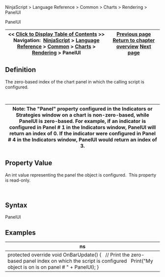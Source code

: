 ﻿


NinjaScript \> Language Reference \> Common \> Charts \> Rendering \> PanelUI






















PanelUI







| \<\< [Click to Display Table of Contents](panelui.md) \>\> **Navigation:**     [NinjaScript](ninjascript.md) \> [Language Reference](language_reference_wip.md) \> [Common](common.md) \> [Charts](chart.md) \> [Rendering](rendering.md) \> PanelUI | [Previous page](onrendertargetchanged.md) [Return to chapter overview](rendering.md) [Next page](rendertarget.md) |
| --- | --- |











## Definition


The zero\-based index of the chart panel in which the calling script is configured. 


 




| Note: The "Panel" property configured in the Indicators or Strategies window on a chart is non\-zero\-based, while PanelUI is zero\-based. For example, if an indicator is configured in Panel \# 1 in the Indicators window, PanelUI will return an index of 0\. If the indicator were configured in Panel \# 4 in the Indicators window, PanelUI would return an index of 3\. |
| --- |



## 


## Property Value


An int value representing the panel the object is configured.  This property is read\-only.


 


## Syntax


PanelUI


## 


## Examples




| ns |
| --- |
| protected override void OnBarUpdate() {    // Print the zero\-based panel index on which the script is configured    Print("My object is on is on panel \# " \+ PanelUI); } |









